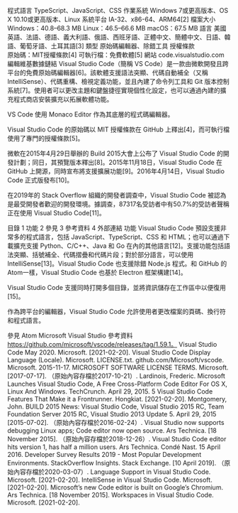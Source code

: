 
程式語言	TypeScript、JavaScript、CSS
作業系統	Windows 7或更高版本、OS X 10.10或更高版本、Linux
系統平台	IA-32、x86-64、ARM64[2]
檔案大小	
Windows：40.8–68.3 MB
Linux：46.5–66.6 MB
macOS：67.5 MB
語言	美國英語、法語、德語、義大利語、俄語、西班牙語、正體中文、簡體中文、日語、韓語、葡萄牙語、土耳其語[3]
類型	原始碼編輯器、除錯工具
授權條款	
原始碼：MIT授權條款[4]
可執行檔：免費軟體[5]
網站	code.visualstudio.com 編輯維基數據鏈結
Visual Studio Code（簡稱 VS Code）是一款由微軟開發且跨平台的免費原始碼編輯器[6]。該軟體支援語法突顯、代碼自動補全（又稱 IntelliSense）、代碼重構、檢視定義功能，並且內建了命令列工具和 Git 版本控制系統[7]。使用者可以更改主題和鍵盤捷徑實現個性化設定，也可以通過內建的擴充程式商店安裝擴充以拓展軟體功能。

VS Code 使用 Monaco Editor 作為其底層的程式碼編輯器。

Visual Studio Code 的原始碼以 MIT 授權條款在 GitHub 上釋出[4]，而可執行檔使用了專門的授權條款[5]。

微軟在2015年4月29日舉辦的 Build 2015大會上公布了 Visual Studio Code 的開發計劃；同日，其預覽版本釋出[8]。2015年11月18日，Visual Studio Code 在 GitHub 上開源，同時宣布將支援擴展功能[9]。2016年4月14日，Visual Studio Code 正式版發布[10]。

在2019年的 Stack Overflow 組織的開發者調查中，Visual Studio Code 被認為是最受開發者歡迎的開發環境。據調查，87317名受訪者中有50.7%的受訪者聲稱正在使用 Visual Studio Code[11]。


目錄
1	功能
2	參見
3	參考資料
4	外部連結
功能
Visual Studio Code 預設支援非常多的程式語言，包括 JavaScript、TypeScript、CSS 和 HTML；也可以通過下載擴充支援 Python、C/C++、Java 和 Go 在內的其他語言[12]。支援功能包括語法突顯、括號補全、代碼摺疊和代碼片段；對於部分語言，可以使用 IntelliSense[13]。Visual Studio Code 也支援除錯 Node.js 程式。和 GitHub 的 Atom一樣，Visual Studio Code 也基於 Electron 框架構建[14]。

Visual Studio Code 支援同時打開多個目錄，並將資訊儲存在工作區中以便復用[15]。

作為跨平台的編輯器，Visual Studio Code 允許使用者更改檔案的頁碼、換行符和程式語言。

參見
Atom
Microsoft Visual Studio
參考資料
 https://github.com/microsoft/vscode/releases/tag/1.59.1。
 Visual Studio Code May 2020. Microsoft. [2021-02-20].
 Visual Studio Code Display Language (Locale). Microsoft.
 LICENSE.txt. github.com/Microsoft/vscode. Microsoft. 2015-11-17.
 MICROSOFT SOFTWARE LICENSE TERMS. Microsoft. [2017-07-17]. （原始內容存檔於2017-10-21）.
 Lardinois, Frederic. Microsoft Launches Visual Studio Code, A Free Cross-Platform Code Editor For OS X, Linux And Windows. TechCrunch. April 29, 2015.
 5 Visual Studio Code Features That Make it a Frontrunner. Hongkiat. [2021-02-20].
 Montgomery, John. BUILD 2015 News: Visual Studio Code, Visual Studio 2015 RC, Team Foundation Server 2015 RC, Visual Studio 2013 Update 5. April 29, 2015 [2015-07-02]. （原始內容存檔於2016-02-24）.
 Visual Studio now supports debugging Linux apps; Code editor now open source. Ars Technica. [18 November 2015]. （原始內容存檔於2018-12-26）.
 Visual Studio Code editor hits version 1, has half a million users. Ars Technica. Condé Nast. 15 April 2016.
 Developer Survey Results 2019 - Most Popular Development Environments. StackOverflow Insights. Stack Exchange. [10 April 2019]. （原始內容存檔於2020-03-07）.
 Language Support in Visual Studio Code. Microsoft. [2021-02-20].
 IntelliSense in Visual Studio Code. Microsoft. [2021-02-20].
 Microsoft’s new Code editor is built on Google’s Chromium. Ars Technica. [18 November 2015].
 Workspaces in Visual Studio Code. Microsoft. [2021-02-20].